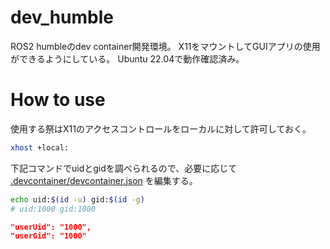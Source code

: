 # dev_humble

ROS2 humbleのdev container開発環境。
X11をマウントしてGUIアプリの使用ができるようにしている。
Ubuntu 22.04で動作確認済み。

# How to use
使用する祭はX11のアクセスコントロールをローカルに対して許可しておく。
```bash
xhost +local:
```

下記コマンドでuidとgidを調べられるので、必要に応じて [.devcontainer/devcontainer.json](.devcontainer/devcontainer.json) を編集する。
```bash
echo uid:$(id -u) gid:$(id -g)
# uid:1000 gid:1000
```
```json
"userUid": "1000",
"userGid": "1000"
```
